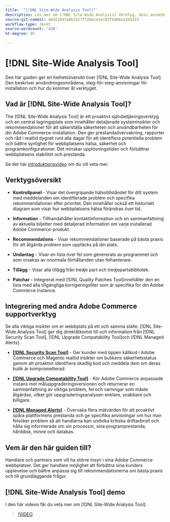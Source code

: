 ```yaml
---
title: '"[!DNL Site-Wide Analysis Tool]"'
description: Läs mer om [!DNL Site-Wide Analysis] Verktyg, dess användningsområden, installationsprocessen och hur du får åtkomst
source-git-commit: ded2204fe0b3327f72bbce2ec03f8d66aa1b9353
workflow-type: tm+mt
source-wordcount: '420'
ht-degree: 0%

---
```


# [!DNL Site-Wide Analysis Tool]

Den här guiden ger en helhetsöversikt över [!DNL Site-Wide Analysis Tool]. Den beskriver användningsområdena, steg-för-steg-anvisningar för installation och hur du kommer åt verktyget.

## Vad är [!DNL Site-Wide Analysis Tool]?

The [!DNL Site-Wide Analysis Tool] är ett proaktivt självbetjäningsverktyg och en central lagringsplats som innehåller detaljerade systeminsikter och rekommendationer för att säkerställa säkerheten och användbarheten för din Adobe Commerce-installation. Den ger prestandaövervakning, rapporter och råd i realtid dygnet runt alla dagar för att identifiera potentiella problem och bättre synlighet för webbplatsens hälsa, säkerhet och programkonfigurationer. Det minskar upplösningstiden och förbättrar webbplatsens stabilitet och prestanda.

Se det här [introduktionsvideo](https://www.youtube.com/watch?v=KW2R8ki_RG4) om du vill veta mer.

## Verktygsöversikt

- **Kontrollpanel** - Visar det övergripande hälsotillståndet för ditt system med meddelanden om identifierade problem och specifika rekommendationer efter prioritet. Den innehåller också ett historiskt diagram som visar hur webbplatsens hälsa förändras över tid.

- **Information** - Tillhandahåller kontaktinformation och en sammanfattning av aktuella biljetter med detaljerad information om varje installerad Adobe Commerce-produkt.

- **Recommendations** - Visar rekommendationer baserade på bästa praxis för att åtgärda problem som upptäcks på din plats.

- **Undantag** - Visar en lista över fel som genererats av programmet och som orsakas av onormala förhållanden utan felhanterare.

- **Tillägg** - Visar alla tillägg från tredje part och tredjepartsbibliotek.

- **Patchar** - Integrerat med [!DNL Quality Patches Tool]innehåller den en lista med alla tillgängliga korrigeringsfiler som är specifika för din Adobe Commerce Instance.

## Integrering med andra Adobe Commerce supportverktyg

Se alla viktiga insikter om er webbplats på ett och samma ställe. [!DNL Site-Wide Analysis Tool] ger dig direktåtkomst till och information från [!DNL Security Scan Tool], [!DNL Upgrade Compatability Tool]och [!DNL Managed Alerts].

- [**[!DNL Security Scan Tool]**](https://docs.magento.com/user-guide/magento/security-scan.html) - Ger kunder med öppen källkod i Adobe Commerce och Magento realtid insikter om butikens säkerhetsstatus genom att proaktivt identifiera skadlig kod och meddela dem om deras butik är komprometterad.

- [**[!DNL Upgrade Compatability Tool]**](https://experienceleague.adobe.com/docs/commerce-operations/upgrade-guide/upgrade-compatibility-tool/overview.html?lang=en) - Kör Adobe Commerce anpassade instans mot måluppgraderingsversionen och returnerar en sammanfattning av viktiga problem, fel och varningar som måste åtgärdas, vilket gör uppgraderingsanalysen enklare, snabbare och billigare.

- [**[!DNL Managed Alerts]**](https://support.magento.com/hc/en-us/sections/360010758472-Managed-alerts-for-Adobe-Commerce) - Övervaka flera mätvärden för att proaktivt spåra plattformens prestanda och ge specifika anvisningar om hur man felsöker problem så att handlarna kan undvika kritiska driftavbrott och hålla sig informerade om sin processor, sina programprestanda, hårddisk, minne och databas.

## Vem är den här guiden till?

Handlare och partners som vill ha större insyn i sina Adobe Commerce webbplatser. Det ger handlare möjlighet att förbättra sina kunders upplevelse och bättre anpassa sig till rekommendationerna om bästa praxis och till grundläggande frågor.

## [!DNL Site-Wide Analysis Tool] demo

I den här videon får du veta mer om [!DNL Site-Wide Analysis Tool]:

>[!VIDEO](https://video.tv.adobe.com/v/344001?quality=12)
